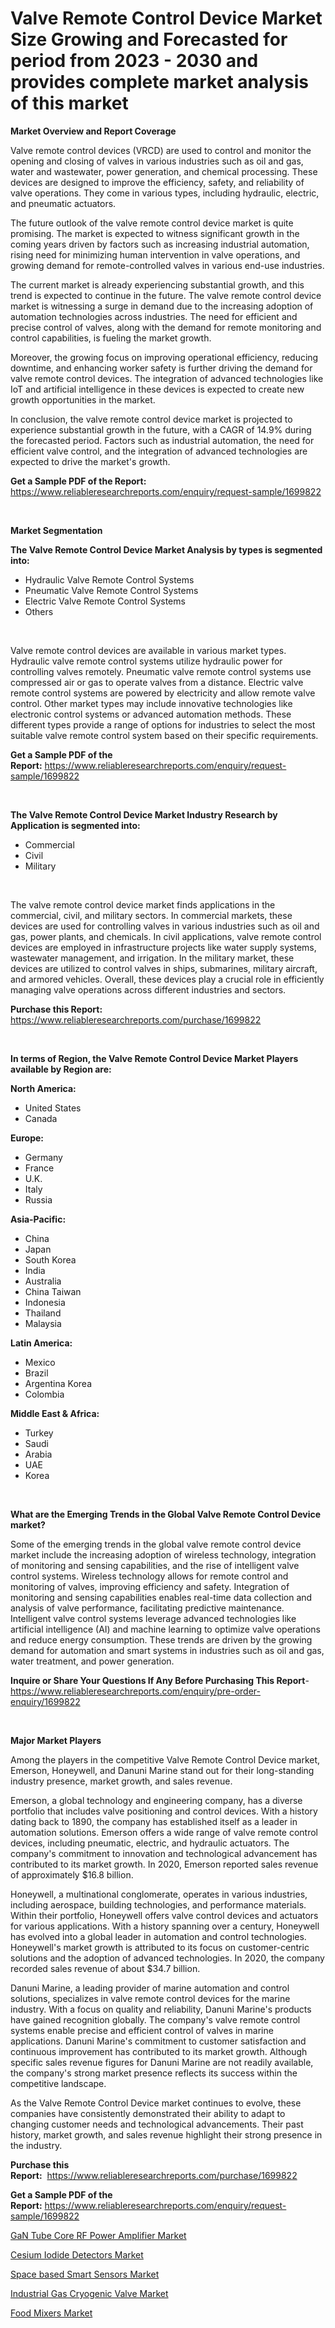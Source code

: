 <p><h1>Valve Remote Control Device Market Size Growing and Forecasted for period from 2023 - 2030 and provides complete market analysis of this market</h1></p><p><strong>Market Overview and Report Coverage</strong></p>
<p><p>Valve remote control devices (VRCD) are used to control and monitor the opening and closing of valves in various industries such as oil and gas, water and wastewater, power generation, and chemical processing. These devices are designed to improve the efficiency, safety, and reliability of valve operations. They come in various types, including hydraulic, electric, and pneumatic actuators.</p><p>The future outlook of the valve remote control device market is quite promising. The market is expected to witness significant growth in the coming years driven by factors such as increasing industrial automation, rising need for minimizing human intervention in valve operations, and growing demand for remote-controlled valves in various end-use industries.</p><p>The current market is already experiencing substantial growth, and this trend is expected to continue in the future. The valve remote control device market is witnessing a surge in demand due to the increasing adoption of automation technologies across industries. The need for efficient and precise control of valves, along with the demand for remote monitoring and control capabilities, is fueling the market growth.</p><p>Moreover, the growing focus on improving operational efficiency, reducing downtime, and enhancing worker safety is further driving the demand for valve remote control devices. The integration of advanced technologies like IoT and artificial intelligence in these devices is expected to create new growth opportunities in the market.</p><p>In conclusion, the valve remote control device market is projected to experience substantial growth in the future, with a CAGR of 14.9% during the forecasted period. Factors such as industrial automation, the need for efficient valve control, and the integration of advanced technologies are expected to drive the market's growth.</p></p>
<p><strong>Get a Sample PDF of the Report:</strong> <a href="https://www.reliableresearchreports.com/enquiry/request-sample/1699822">https://www.reliableresearchreports.com/enquiry/request-sample/1699822</a></p>
<p>&nbsp;</p>
<p><strong>Market Segmentation</strong></p>
<p><strong>The Valve Remote Control Device Market Analysis by types is segmented into:</strong></p>
<p><ul><li>Hydraulic Valve Remote Control Systems</li><li>Pneumatic Valve Remote Control Systems</li><li>Electric Valve Remote Control Systems</li><li>Others</li></ul></p>
<p>&nbsp;</p>
<p><p>Valve remote control devices are available in various market types. Hydraulic valve remote control systems utilize hydraulic power for controlling valves remotely. Pneumatic valve remote control systems use compressed air or gas to operate valves from a distance. Electric valve remote control systems are powered by electricity and allow remote valve control. Other market types may include innovative technologies like electronic control systems or advanced automation methods. These different types provide a range of options for industries to select the most suitable valve remote control system based on their specific requirements.</p></p>
<p><strong>Get a Sample PDF of the Report:</strong>&nbsp;<a href="https://www.reliableresearchreports.com/enquiry/request-sample/1699822">https://www.reliableresearchreports.com/enquiry/request-sample/1699822</a></p>
<p>&nbsp;</p>
<p><strong>The Valve Remote Control Device Market Industry Research by Application is segmented into:</strong></p>
<p><ul><li>Commercial</li><li>Civil</li><li>Military</li></ul></p>
<p>&nbsp;</p>
<p><p>The valve remote control device market finds applications in the commercial, civil, and military sectors. In commercial markets, these devices are used for controlling valves in various industries such as oil and gas, power plants, and chemicals. In civil applications, valve remote control devices are employed in infrastructure projects like water supply systems, wastewater management, and irrigation. In the military market, these devices are utilized to control valves in ships, submarines, military aircraft, and armored vehicles. Overall, these devices play a crucial role in efficiently managing valve operations across different industries and sectors.</p></p>
<p><strong>Purchase this Report:</strong>&nbsp; <a href="https://www.reliableresearchreports.com/purchase/1699822">https://www.reliableresearchreports.com/purchase/1699822</a></p>
<p>&nbsp;</p>
<p><strong>In terms of Region, the Valve Remote Control Device Market Players available by Region are:</strong></p>
<p>
    <p> <strong> North America: </strong>
        <ul>
            <li>United States</li>
            <li>Canada</li>
        </ul>
        </p> 
    <p> <strong> Europe: </strong>
        <ul>
            <li>Germany</li>
            <li>France</li>
            <li>U.K.</li>
            <li>Italy</li>
            <li>Russia</li>
        </ul>
        </p> 
    <p> <strong> Asia-Pacific: </strong>
        <ul>
            <li>China</li>
            <li>Japan</li>
            <li>South Korea</li>
            <li>India</li>
            <li>Australia</li>
            <li>China Taiwan</li>
            <li>Indonesia</li>
            <li>Thailand</li>
            <li>Malaysia</li>
        </ul>
        </p> 
    <p> <strong> Latin America: </strong>
        <ul>
            <li>Mexico</li>
            <li>Brazil</li>
            <li>Argentina Korea</li>
            <li>Colombia</li>
        </ul>
        </p> 
    <p> <strong> Middle East & Africa: </strong>
        <ul>
            <li>Turkey</li>
            <li>Saudi</li>
            <li>Arabia</li>
            <li>UAE</li>
            <li>Korea</li>
        </ul>
    </p>
    </p>
<p>&nbsp;</p>
<p><strong>What are the Emerging Trends in the Global Valve Remote Control Device market?</strong></p>
<p><p>Some of the emerging trends in the global valve remote control device market include the increasing adoption of wireless technology, integration of monitoring and sensing capabilities, and the rise of intelligent valve control systems. Wireless technology allows for remote control and monitoring of valves, improving efficiency and safety. Integration of monitoring and sensing capabilities enables real-time data collection and analysis of valve performance, facilitating predictive maintenance. Intelligent valve control systems leverage advanced technologies like artificial intelligence (AI) and machine learning to optimize valve operations and reduce energy consumption. These trends are driven by the growing demand for automation and smart systems in industries such as oil and gas, water treatment, and power generation.</p></p>
<p><strong>Inquire or Share Your Questions If Any Before Purchasing This Report</strong>- <a href="https://www.reliableresearchreports.com/enquiry/pre-order-enquiry/1699822">https://www.reliableresearchreports.com/enquiry/pre-order-enquiry/1699822</a></p>
<p>&nbsp;</p>
<p><strong>Major Market Players</strong></p>
<p><p>Among the players in the competitive Valve Remote Control Device market, Emerson, Honeywell, and Danuni Marine stand out for their long-standing industry presence, market growth, and sales revenue.</p><p>Emerson, a global technology and engineering company, has a diverse portfolio that includes valve positioning and control devices. With a history dating back to 1890, the company has established itself as a leader in automation solutions. Emerson offers a wide range of valve remote control devices, including pneumatic, electric, and hydraulic actuators. The company's commitment to innovation and technological advancement has contributed to its market growth. In 2020, Emerson reported sales revenue of approximately $16.8 billion.</p><p>Honeywell, a multinational conglomerate, operates in various industries, including aerospace, building technologies, and performance materials. Within their portfolio, Honeywell offers valve control devices and actuators for various applications. With a history spanning over a century, Honeywell has evolved into a global leader in automation and control technologies. Honeywell's market growth is attributed to its focus on customer-centric solutions and the adoption of advanced technologies. In 2020, the company recorded sales revenue of about $34.7 billion.</p><p>Danuni Marine, a leading provider of marine automation and control solutions, specializes in valve remote control devices for the marine industry. With a focus on quality and reliability, Danuni Marine's products have gained recognition globally. The company's valve remote control systems enable precise and efficient control of valves in marine applications. Danuni Marine's commitment to customer satisfaction and continuous improvement has contributed to its market growth. Although specific sales revenue figures for Danuni Marine are not readily available, the company's strong market presence reflects its success within the competitive landscape.</p><p>As the Valve Remote Control Device market continues to evolve, these companies have consistently demonstrated their ability to adapt to changing customer needs and technological advancements. Their past history, market growth, and sales revenue highlight their strong presence in the industry.</p></p>
<p><strong>Purchase this Report:</strong>&nbsp;&nbsp;<a href="https://www.reliableresearchreports.com/purchase/1699822">https://www.reliableresearchreports.com/purchase/1699822</a></p>
<p></p>
<p><strong>Get a Sample PDF of the Report:</strong>&nbsp;<a href="https://www.reliableresearchreports.com/enquiry/request-sample/1699822">https://www.reliableresearchreports.com/enquiry/request-sample/1699822</a></p>
<p><p><a href="https://www.linkedin.com/pulse/gan-tube-core-rf-power-amplifier-market-research-report-zxuhc/">GaN Tube Core RF Power Amplifier Market</a></p><p><a href="https://medium.com/@keygreen5469/decoding-cesium-iodide-detectors-market-metrics-market-share-trends-and-growth-patterns-9c3a6224d397">Cesium Iodide Detectors Market</a></p><p><a href="https://www.linkedin.com/pulse/space-based-smart-sensors-market-share-amp-new-trends-analysis-wsutc/">Space based Smart Sensors Market</a></p><p><a href="https://github.com/dringals/Market-Research-Report-List-1/blob/main/industrial-gas-cryogenic-valve-market.md">Industrial Gas Cryogenic Valve Market</a></p><p><a href="https://medium.com/@pillingbary7584/food-mixers-market-analysis-and-sze-forecasted-for-period-from-2023-to-2030-c730c08cfb30">Food Mixers Market</a></p></p>